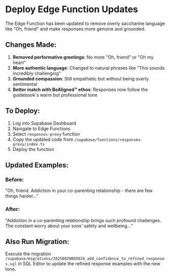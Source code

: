 # Deploy Edge Function Updates

The Edge Function has been updated to remove overly saccharine language like "Oh, friend" and make responses more genuine and grounded. 

## Changes Made:

1. **Removed performative greetings**: No more "Oh, friend" or "Oh my heart"
2. **More authentic language**: Changed to natural phrases like "This sounds incredibly challenging"
3. **Grounded compassion**: Still empathetic but without being overly sentimental
4. **Better match with BeAligned™ ethos**: Responses now follow the guidebook's warm but professional tone

## To Deploy:

1. Log into Supabase Dashboard
2. Navigate to Edge Functions
3. Select `responses-proxy` function
4. Copy the updated code from `/supabase/functions/responses-proxy/index.ts`
5. Deploy the function

## Updated Examples:

### Before:
"Oh, friend. Addiction in your co-parenting relationship - there are few things harder..."

### After:
"Addiction in a co-parenting relationship brings such profound challenges. The constant worry about your sons' safety and wellbeing..."

## Also Run Migration:

Execute the migration `/supabase/migrations/20250829005834_add_confidence_to_refined_responses.sql` in SQL Editor to update the refined response examples with the new tone.